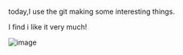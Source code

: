 today,I use the git making some interesting things.

I find i like it very much!


![image](https://github.com/hhwhyf/haha/blob/master/git.jpg)
